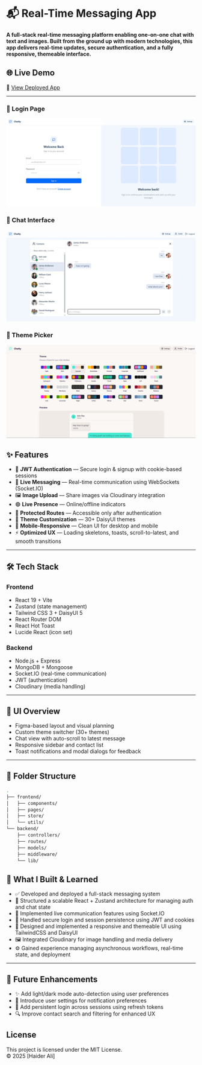 # 📬 Real-Time Messaging App

#### A full-stack real-time messaging platform enabling one-on-one chat with text and images. Built from the ground up with modern technologies, this app delivers real-time updates, secure authentication, and a fully responsive, themeable interface.

## 🌐 Live Demo

🔗 [View Deployed App](https://whisper-73xo.onrender.com)

---

### 🔐 Login Page

![Login Page](loginpage.jpg)

### 💬 Chat Interface

![Chat Interface](chatPreview.jpg)

### 🎨 Theme Picker

![Theme Picker](themePage.jpg)

## ✨ Features

- 🔐 **JWT Authentication** — Secure login & signup with cookie-based sessions
- 💬 **Live Messaging** — Real-time communication using WebSockets (Socket.IO)
- 🖼️ **Image Upload** — Share images via Cloudinary integration
- 🟢 **Live Presence** — Online/offline indicators
- 🧭 **Protected Routes** — Accessible only after authentication
- 🎨 **Theme Customization** — 30+ DaisyUI themes
- 📱 **Mobile-Responsive** — Clean UI for desktop and mobile
- ⚡ **Optimized UX** — Loading skeletons, toasts, scroll-to-latest, and smooth transitions

---

## 🛠 Tech Stack

### Frontend

- React 19 + Vite
- Zustand (state management)
- Tailwind CSS 3 + DaisyUI 5
- React Router DOM
- React Hot Toast
- Lucide React (icon set)

### Backend

- Node.js + Express
- MongoDB + Mongoose
- Socket.IO (real-time communication)
- JWT (authentication)
- Cloudinary (media handling)

---

## 🎨 UI Overview

- Figma-based layout and visual planning
- Custom theme switcher (30+ themes)
- Chat view with auto-scroll to latest message
- Responsive sidebar and contact list
- Toast notifications and modal dialogs for feedback

---

## 📂 Folder Structure

```bash
.
├── frontend/
│   ├── components/
│   ├── pages/
│   ├── store/
│   └── utils/
└── backend/
    ├── controllers/
    ├── routes/
    ├── models/
    ├── middleware/
    └── lib/

```

## 🧠 What I Built & Learned

- ✅ Developed and deployed a full-stack messaging system
- 🧱 Structured a scalable React + Zustand architecture for managing auth and chat state
- 💬 Implemented live communication features using Socket.IO
- 🔐 Handled secure login and session persistence using JWT and cookies
- 🎨 Designed and implemented a responsive and themeable UI using TailwindCSS and DaisyUI
- 🖼️ Integrated Cloudinary for image handling and media delivery
- ⚙️ Gained experience managing asynchronous workflows, real-time state, and deployment

---

## 🌱 Future Enhancements

- ✨ Add light/dark mode auto-detection using user preferences
- 📁 Introduce user settings for notification preferences
- 🔄 Add persistent login across sessions using refresh tokens
- 🔍 Improve contact search and filtering for enhanced UX

## License

This project is licensed under the MIT License.  
© 2025 [Haider Ali]
